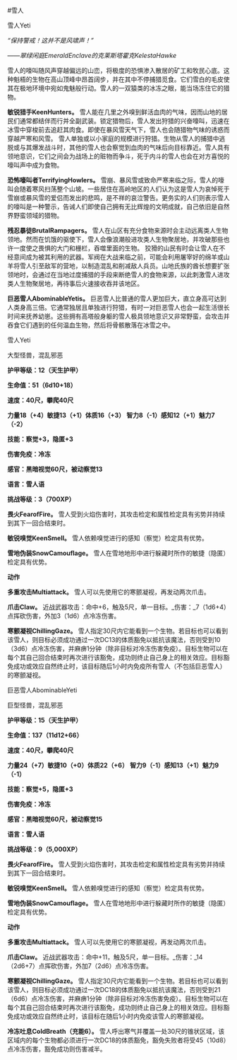 #雪人

雪人Yeti

_“保持警戒！这并不是风啸声！”_

_——翠绿闲庭EmeraldEnclave的克莱斯塔霍克KelestaHawke_

雪人的嚎叫随风声穿越偏远的山峦，将极度的恐惧渗入散居的矿工和牧民心底。这种魁梧的生物在高山顶峰中昂首阔步，并在其中不停捕猎觅食。它们雪白的毛皮使其在极地环境中宛如鬼魅般行动。雪人的一双猿类的冰冻之眼，能当场冻住它的猎物。

**敏锐猎手KeenHunters。** 雪人能在几里之外嗅到鲜活血肉的气味，因而山地的居民们通常都结伴而行并全副武装。锁定猎物后，雪人发出狩猎的兴奋嚎叫，迅速在冰雪中穿梭前去追赶其肉食。即使在暴风雪天气下，雪人也会随猎物气味的诱惑而穿越严寒和风雪。
雪人单独或以小家庭的规模进行狩猎。生物从雪人的捕猎中逃脱或与其爆发战斗时，其他的雪人也会察觉到血肉的气味后向目标靠近。雪人具有领地意识，它们之间会为战场上的赃物而争斗，死于内斗的雪人也会在对方喜悦的嚎叫声中成为食物。

**恐怖嚎叫者TerrifyingHowlers。** 雪崩、暴风雪或致命严寒来临之际，雪人的嚎叫会随着寒风扫荡整个山坡。一些居住在高岭地区的人们认为这是雪人为哀悼死于雪崩或暴风雪的爱侣而发出的悲鸣，是不祥的哀泣警告。更务实的人们则表示雪人的嚎叫是一种警示，告诫人们即使自己拥有无比辉煌的文明成就，自己依旧是自然界野蛮领域的猎物。

**残忍暴徒BrutalRampagers。** 雪人在山区有充分食物来源时会主动远离类人生物领地。然而在饥饿的驱使下，雪人会像浪潮般进攻类人生物聚居地，并攻破那些也许一度使之畏惧的大门和栅栏，吞噬里面的生物。
狡猾的山民有时会让雪人在不经意间成为被其利用的武器。军阀在大战来临之前，可能会利用屠宰好的绵羊或山羊将雪人引至敌军的营地，以制造混乱和削减敌人兵员。山地氏族的酋长想要扩张领地时，会通过在当地过度捕猎的手段来断绝雪人的食物来源，以此刺激雪人进攻类人生物聚居地，再待事后火速接收吞并该地区。

**巨恶雪人AbominableYetis。** 巨恶雪人比普通的雪人更加巨大，直立身高可达到人类身高三倍。它通常独居且单独进行狩猎，有时一对巨恶雪人也会一起生活很长时间来抚养幼崽。这些拥有高塔般身躯的雪人极具领地意识又非常野蛮，会攻击并吞食它们遇到的任何温血生物，然后将骨骸散落在冰雪之中。

雪人Yeti

大型怪兽，混乱邪恶

**护甲等级：12（天生护甲）**

**生命值：51（6d10+18）**

**速度：40尺，攀爬40尺**

**力量18（+4）敏捷13（+1）体质16（+3）**
**智力8（-1）感知12（+1）魅力7（-2）**

**技能：察觉+3，隐匿+3**

**伤害免疫：冷冻**

**感官：黑暗视觉60尺，被动察觉13**

**语言：雪人语**

**挑战等级：3（700XP）**

**畏火FearofFire。** 雪人受到火焰伤害时，其攻击检定和属性检定具有劣势并持续到其下⼀回合结束时。

**敏锐嗅觉KeenSmell。** 雪人依赖嗅觉进行的感知（察觉）检定具有优势。

**雪地伪装SnowCamouflage。** 雪人在雪地地形中进⾏躲藏时所作的敏捷（隐匿）检定具有优势。

**动作**

**多重攻击Multiattack。** 雪人可以先使用它的寒颤凝视，再发动两次爪击。

**爪击Claw。** 近战武器攻击：命中+6，触及5尺，单一目标。_伤害：_7（1d6+4）点挥砍伤害，外加3（1d6）点冷冻伤害。

**寒颤凝视ChillingGaze。** 雪人指定30尺内它能看到一个生物。若目标也可以看到该雪人，则目标必须成功通过一次DC13的体质豁免以抵抗该魔法，否则受到10（3d6）点冷冻伤害，并麻痹1分钟（除非目标对冷冻伤害免疫）。目标生物可以在每个其自己回合结束时再次进行该豁免，成功则终止自己身上的相关效应。目标豁免成功或效应自然终止时，该目标随后1小时内免疫所有雪人（不包括巨恶雪人）的寒颤凝视。

巨恶雪人AbominableYeti

巨型怪兽，混乱邪恶

**护甲等级：15（天生护甲）**

**生命值：137（11d12+66）**

**速度：40尺，攀爬40尺**

**力量24（+7）敏捷10（+0）体质22（+6）**
**智力9（-1）感知13（+1）魅力9（-1）**

**技能：察觉+5，隐匿+3**

**伤害免疫：冷冻**

**感官：黑暗视觉60尺，被动察觉15**

**语言：雪人语**

**挑战等级：9（5,000XP）**

**畏火FearofFire。** 雪人受到火焰伤害时，其攻击检定和属性检定具有劣势并持续到其下⼀回合结束时。

**敏锐嗅觉KeenSmell。** 雪人依赖嗅觉进行的感知（察觉）检定具有优势。

**雪地伪装SnowCamouflage。** 雪人在雪地地形中进⾏躲藏时所作的敏捷（隐匿）检定具有优势。

**动作**

**多重攻击Multiattack。** 雪人可以先使用它的寒颤凝视，再发动两次爪击。

**爪击Claw。** 近战武器攻击：命中+11，触及5尺，单一目标。_伤害：_14（2d6+7）点挥砍伤害，外加7（2d6）点冷冻伤害。

**寒颤凝视ChillingGaze。** 雪人指定30尺内它能看到一个生物。若目标也可以看到该雪人，则目标必须成功通过一次DC18的体质豁免以抵抗该魔法，否则受到21（6d6）点冷冻伤害，并麻痹1分钟（除非目标对冷冻伤害免疫）。目标生物可以在每个其自己回合结束时再次进行该豁免，成功则终止自己身上的相关效应。目标豁免成功或效应自然终止时，该目标在随后1小时内免疫该雪人的寒颤凝视。

**冷冻吐息ColdBreath（充能6）。** 雪人呼出寒气并覆盖⼀处30尺的锥状区域，该区域内的每个⽣物都必须进⾏⼀次DC18的体质豁免，豁免失败者将受45（10d8）点冷冻伤害，豁免成功则伤害减半。
